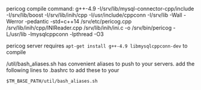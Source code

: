pericog compile command:
g++-4.9 -I/srv/lib/mysql-connector-cpp/include -I/srv/lib/boost -I/srv/lib/inih/cpp -I/usr/include/cppconn -I/srv/lib -Wall -Werror -pedantic -std=c++14 /srv/etc/pericog.cpp /srv/lib/inih/cpp/INIReader.cpp /srv/lib/inih/ini.c -o /srv/bin/pericog -L/usr/lib -lmysqlcppconn -lpthread -O3

pericog server requires `apt-get install g++-4.9 libmysqlcppconn-dev` to compile


/util/bash_aliases.sh has convenient aliases to push to your servers. add the following lines to .bashrc to add these to your

```TM_BASE_PATH=<path to ThisMinute repo>
$TM_BASE_PATH/util/bash_aliases.sh
```
